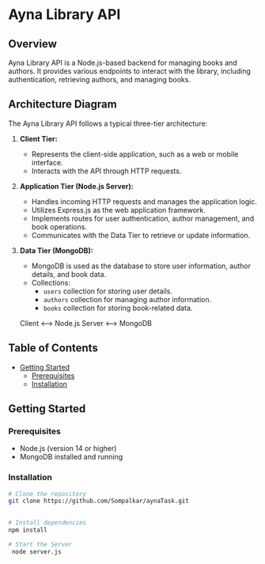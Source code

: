 # Ayna Library API

## Overview

Ayna Library API is a Node.js-based backend for managing books and authors. It provides various endpoints to interact with the library, including authentication, retrieving authors, and managing books.

## Architecture Diagram

The Ayna Library API follows a typical three-tier architecture:

1. **Client Tier:**
   - Represents the client-side application, such as a web or mobile interface.
   - Interacts with the API through HTTP requests.

2. **Application Tier (Node.js Server):**
   - Handles incoming HTTP requests and manages the application logic.
   - Utilizes Express.js as the web application framework.
   - Implements routes for user authentication, author management, and book operations.
   - Communicates with the Data Tier to retrieve or update information.

3. **Data Tier (MongoDB):**
   - MongoDB is used as the database to store user information, author details, and book data.
   - Collections:
     - `users` collection for storing user details.
     - `authors` collection for managing author information.
     - `books` collection for storing book-related data.

   Client <--> Node.js Server <--> MongoDB



## Table of Contents

- [Getting Started](#getting-started)
  - [Prerequisites](#prerequisites)
  - [Installation](#installation)
 
## Getting Started

### Prerequisites

- Node.js (version 14 or higher)
- MongoDB installed and running

### Installation

```bash
# Clone the repository
git clone https://github.com/Sompalkar/aynaTask.git
 

# Install dependencies
npm install

# Start the Server
 node server.js
```
